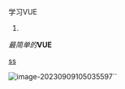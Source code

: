 学习VUE

1. 

   *最简单的***VUE**



<u>ss</u>

![image-20230909105035597](C:\Users\Administrator\AppData\Roaming\Typora\typora-user-images\image-20230909105035597.png)``
